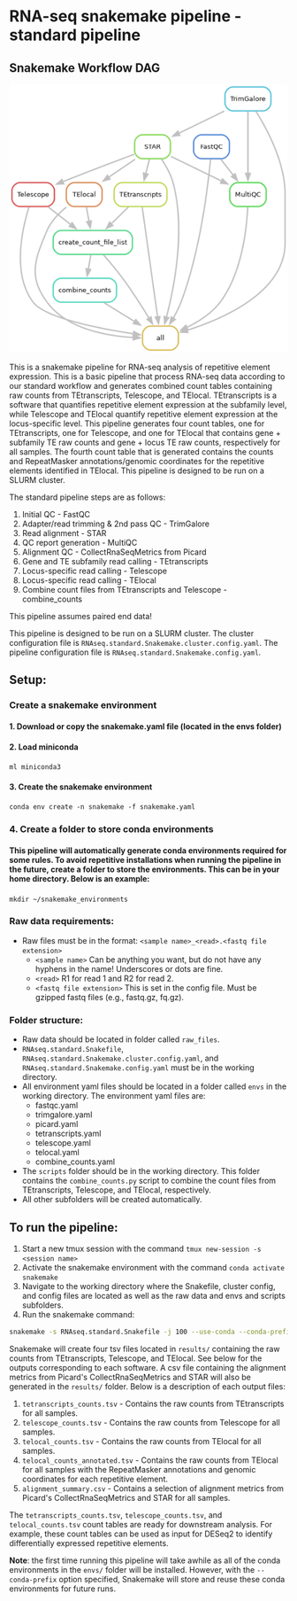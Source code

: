 # RNA-seq snakemake pipeline - standard pipeline

## Snakemake Workflow DAG
![Snakemake DAG](../docs/standard_rnaseq_dag.png)

This is a snakemake pipeline for RNA-seq analysis of repetitive element expression. This is a basic pipeline that process RNA-seq data according to our standard workflow and generates combined count tables containing raw counts from TEtranscripts, Telescope, and TElocal. TEtranscripts is a software that quantifies repetitive element expression at the subfamily level, while Telescope and TElocal quantify repetitive element expression at the locus-specific level. This pipeline generates four count tables, one for TEtranscripts, one for Telescope, and one for TElocal that contains gene + subfamily TE raw counts and gene + locus TE raw counts, respectively for all samples. The fourth count table that is generated contains the counts and RepeatMasker annotations/genomic coordinates for the repetitive elements identified in TElocal. This pipeline is designed to be run on a SLURM cluster.

The standard pipeline steps are as follows:

1. Initial QC - FastQC
2. Adapter/read trimming & 2nd pass QC - TrimGalore
3. Read alignment - STAR
4. QC report generation - MultiQC
5. Alignment QC - CollectRnaSeqMetrics from Picard
6. Gene and TE subfamily read calling - TEtranscripts
7. Locus-specific read calling - Telescope
8. Locus-specific read calling - TElocal
9. Combine count files from TEtranscripts and Telescope - combine_counts

This pipeline assumes paired end data!

This pipeline is designed to be run on a SLURM cluster. The cluster configuration file is `RNAseq.standard.Snakemake.cluster.config.yaml`. The pipeline configuration file is `RNAseq.standard.Snakemake.config.yaml`.

## Setup:

### Create a snakemake environment

#### 1. Download or copy the snakemake.yaml file (located in the envs folder)

#### 2. Load miniconda

`ml miniconda3`

#### 3. Create the snakemake environment

`conda env create -n snakemake -f snakemake.yaml`

### 4. Create a folder to store conda environments

#### This pipeline will automatically generate conda environments required for some rules. To avoid repetitive installations when running the pipeline in the future, create a folder to store the environments. This can be in your home directory. Below is an example:

`mkdir ~/snakemake_environments`

### Raw data requirements:

- Raw files must be in the format: `<sample name>_<read>.<fastq file extension>`
  - `<sample name>` Can be anything you want, but do not have any hyphens in the name! Underscores or dots are fine.
  - `<read>` R1 for read 1 and R2 for read 2.
  - `<fastq file extension>` This is set in the config file. Must be gzipped fastq files (e.g., fastq.gz, fq.gz).

### Folder structure:

- Raw data should be located in folder called `raw_files`.
- `RNAseq.standard.Snakefile`, `RNAseq.standard.Snakemake.cluster.config.yaml`, and `RNAseq.standard.Snakemake.config.yaml` must be in the working directory.
- All environment yaml files should be located in a folder called `envs` in the working directory. The environment yaml files are:
  - fastqc.yaml
  - trimgalore.yaml
  - picard.yaml
  - tetranscripts.yaml
  - telescope.yaml
  - telocal.yaml
  - combine_counts.yaml
- The `scripts` folder should be in the working directory. This folder contains the `combine_counts.py` script to combine the count files from TEtranscripts, Telescope, and TElocal, respectively.
- All other subfolders will be created automatically.

## To run the pipeline:

1. Start a new tmux session with the command `tmux new-session -s <session name>`
2. Activate the snakemake environment with the command `conda activate snakemake`
3. Navigate to the working directory where the Snakefile, cluster config, and config files are located as well as the raw data and envs and scripts subfolders.
4. Run the snakemake command:

```bash
snakemake -s RNAseq.standard.Snakefile -j 100 --use-conda --conda-prefix ~/snakemake_environments --configfile RNAseq.standard.Snakemake.config.yaml --cluster-config RNAseq.standard.Snakemake.cluster.config.yaml --cluster "sbatch -o {cluster.output} -e {cluster.err} -p {cluster.p} -N {cluster.N} -J {cluster.jobName} -t {cluster.time} --mail-user={cluster.mail-user} --mail-type={cluster.mail-type}"
```

Snakemake will create four tsv files located in `results/` containing the raw counts from TEtranscripts, Telescope, and TElocal. See below for the outputs corresponding to each software. A csv file containing the alignment metrics from Picard's CollectRnaSeqMetrics and STAR will also be generated in the `results/` folder. Below is a description of each output files:

1. `tetranscripts_counts.tsv` - Contains the raw counts from TEtranscripts for all samples.
2. `telescope_counts.tsv` - Contains the raw counts from Telescope for all samples.
3. `telocal_counts.tsv` - Contains the raw counts from TElocal for all samples.
4. `telocal_counts_annotated.tsv` - Contains the raw counts from TElocal for all samples with the RepeatMasker annotations and genomic coordinates for each repetitive element.
5. `alignment_summary.csv` - Contains a selection of alignment metrics from Picard's CollectRnaSeqMetrics and STAR for all samples.

The `tetranscripts_counts.tsv`, `telescope_counts.tsv`, and `telocal_counts.tsv` count tables are ready for downstream analysis. For example, these count tables can be used as input for DESeq2 to identify differentially expressed repetitive elements.

**Note**: the first time running this pipeline will take awhile as all of the conda environments in the `envs/` folder will be installed. However, with the `--conda-prefix` option specified, Snakemake will store and reuse these conda environments for future runs.